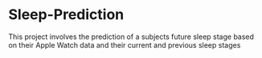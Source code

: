 # Sleep-Prediction
This project involves the prediction of a subjects future sleep stage based on their Apple Watch data and their current and previous sleep stages
